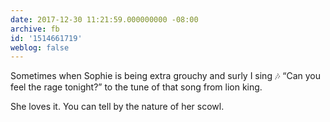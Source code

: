 ```yaml
---
date: 2017-12-30 11:21:59.000000000 -08:00
archive: fb
id: '1514661719'
weblog: false
---
```


Sometimes when Sophie is being extra grouchy and surly I sing 🎶 “Can you feel the rage tonight?” to the tune of that song from lion king. 

She loves it. You can tell by the nature of her scowl.
